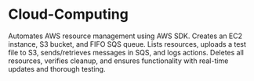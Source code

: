 # Cloud-Computing
 Automates AWS resource management using AWS SDK. Creates an EC2 instance, S3 bucket, and FIFO SQS queue. Lists resources, uploads a test file to S3, sends/retrieves messages in SQS, and logs actions. Deletes all resources, verifies cleanup, and ensures functionality with real-time updates and thorough testing.
